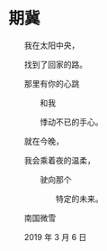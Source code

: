 # 期冀

　　我在太阳中央，

　　找到了回家的路。

　　那里有你的心跳

　　　　和我

　　　　悸动不已的手心。

　　就在今晚，

　　我会乘着夜的温柔，

　　　　驶向那个

　　　　　　特定的未来。



　　南国微雪

　　2019 年 3 月 6 日

